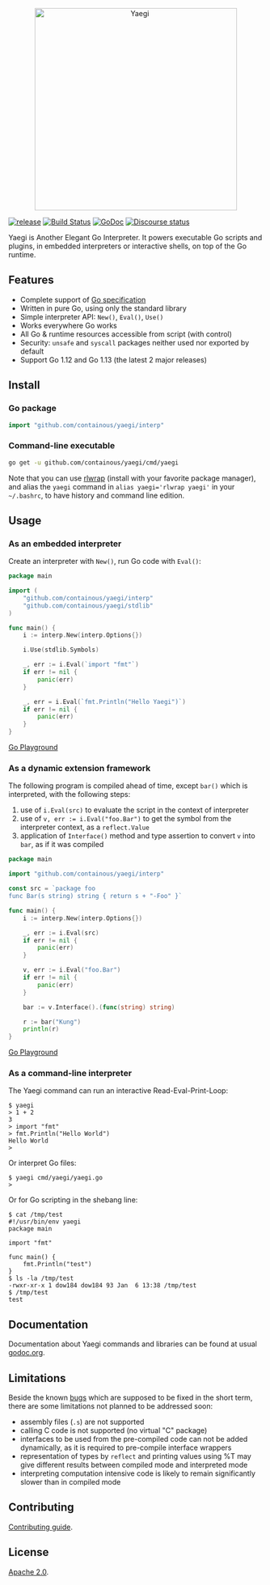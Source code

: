 <p align="center">
<img width="400" src="doc/images/yaegi.png" alt="Yaegi" title="Yaegi" />
</p>

[![release](https://img.shields.io/github/tag-date/containous/yaegi.svg?label=alpha)](https://github.com/containous/yaegi/releases)
[![Build Status](https://travis-ci.com/containous/yaegi.svg?branch=master)](https://travis-ci.com/containous/yaegi)
[![GoDoc](https://godoc.org/github.com/containous/yaegi?status.svg)](https://godoc.org/github.com/containous/yaegi)
[![Discourse status](https://img.shields.io/discourse/https/community.containo.us/status?label=Community&style=social)](https://community.containo.us/c/yaegi)

Yaegi is Another Elegant Go Interpreter.
It powers executable Go scripts and plugins, in embedded interpreters or interactive shells, on top of the Go runtime.

## Features

* Complete support of [Go specification][specs]
* Written in pure Go, using only the standard library
* Simple interpreter API: `New()`, `Eval()`, `Use()`
* Works everywhere Go works
* All Go & runtime resources accessible from script (with control)
* Security: `unsafe` and `syscall` packages neither used nor exported by default
* Support Go 1.12 and Go 1.13 (the latest 2 major releases)

## Install

### Go package

```go
import "github.com/containous/yaegi/interp"
```

### Command-line executable

```bash
go get -u github.com/containous/yaegi/cmd/yaegi
```

Note that you can use [rlwrap](https://github.com/hanslub42/rlwrap) (install with your favorite package manager),
and alias the `yaegi` command in `alias yaegi='rlwrap yaegi'` in your `~/.bashrc`, to have history and command line edition.

## Usage

### As an embedded interpreter

Create an interpreter with `New()`, run Go code with `Eval()`:

```go
package main

import (
	"github.com/containous/yaegi/interp"
	"github.com/containous/yaegi/stdlib"
)

func main() {
	i := interp.New(interp.Options{})

	i.Use(stdlib.Symbols)

	_, err := i.Eval(`import "fmt"`)
	if err != nil {
		panic(err)
	}

	_, err = i.Eval(`fmt.Println("Hello Yaegi")`)
	if err != nil {
		panic(err)
	}
}
```

[Go Playground](https://play.golang.org/p/zzvw4VlerLP)

### As a dynamic extension framework

The following program is compiled ahead of time, except `bar()` which is interpreted, with the following steps:

1. use of `i.Eval(src)` to evaluate the script in the context of interpreter
2. use of `v, err := i.Eval("foo.Bar")` to get the symbol from the interpreter context,  as a `reflect.Value`
3. application of `Interface()` method and type assertion to convert `v` into `bar`, as if it was compiled

```go
package main

import "github.com/containous/yaegi/interp"

const src = `package foo
func Bar(s string) string { return s + "-Foo" }`

func main() {
	i := interp.New(interp.Options{})

	_, err := i.Eval(src)
	if err != nil {
		panic(err)
	}

	v, err := i.Eval("foo.Bar")
	if err != nil {
		panic(err)
	}

	bar := v.Interface().(func(string) string)

	r := bar("Kung")
	println(r)
}
```

[Go Playground](https://play.golang.org/p/6SEAoaO7n0U)

### As a command-line interpreter

The Yaegi command can run an interactive Read-Eval-Print-Loop:

```console
$ yaegi
> 1 + 2
3
> import "fmt"
> fmt.Println("Hello World")
Hello World
>
```

Or interpret Go files:

```console
$ yaegi cmd/yaegi/yaegi.go
>
```

Or for Go scripting in the shebang line:

```console
$ cat /tmp/test
#!/usr/bin/env yaegi
package main

import "fmt"

func main() {
	fmt.Println("test")
}
$ ls -la /tmp/test
-rwxr-xr-x 1 dow184 dow184 93 Jan  6 13:38 /tmp/test
$ /tmp/test
test
```

## Documentation

Documentation about Yaegi commands and libraries can be found at usual [godoc.org][docs].

## Limitations

Beside the known [bugs] which are supposed to be fixed in the short term, there are some limitations not planned to be addressed soon:

- assembly files (`.s`) are not supported
- calling C code is not supported (no virtual "C" package)
- interfaces to be used from the pre-compiled code can not be added dynamically, as it is required to pre-compile interface wrappers
- representation of types by `reflect` and printing values using %T may give different results between compiled mode and interpreted mode
- interpreting computation intensive code is likely to remain significantly slower than in compiled mode

## Contributing

[Contributing guide](CONTRIBUTING.md).

## License

[Apache 2.0][License].

[specs]: https://golang.org/ref/spec
[docs]: https://godoc.org/github.com/containous/yaegi
[license]: https://github.com/containous/yaegi/blob/master/LICENSE
[github]: https://github.com/containous/yaegi
[bugs]: https://github.com/containous/yaegi/issues?q=is%3Aissue+is%3Aopen+label%3Abug
